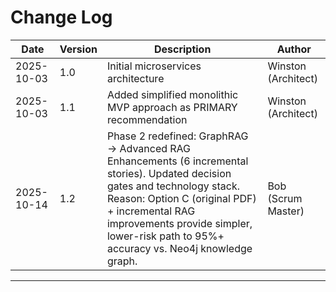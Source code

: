 # Change Log

| Date | Version | Description | Author |
|------|---------|-------------|--------|
| 2025-10-03 | 1.0 | Initial microservices architecture | Winston (Architect) |
| 2025-10-03 | 1.1 | Added simplified monolithic MVP approach as PRIMARY recommendation | Winston (Architect) |
| 2025-10-14 | 1.2 | Phase 2 redefined: GraphRAG → Advanced RAG Enhancements (6 incremental stories). Updated decision gates and technology stack. Reason: Option C (original PDF) + incremental RAG improvements provide simpler, lower-risk path to 95%+ accuracy vs. Neo4j knowledge graph. | Bob (Scrum Master) |

---
